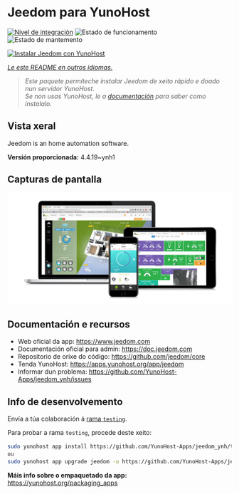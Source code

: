 <!--
NOTA: Este README foi creado automáticamente por <https://github.com/YunoHost/apps/tree/master/tools/readme_generator>
NON debe editarse manualmente.
-->

# Jeedom para YunoHost

[![Nivel de integración](https://dash.yunohost.org/integration/jeedom.svg)](https://ci-apps.yunohost.org/ci/apps/jeedom/) ![Estado de funcionamento](https://ci-apps.yunohost.org/ci/badges/jeedom.status.svg) ![Estado de mantemento](https://ci-apps.yunohost.org/ci/badges/jeedom.maintain.svg)

[![Instalar Jeedom con YunoHost](https://install-app.yunohost.org/install-with-yunohost.svg)](https://install-app.yunohost.org/?app=jeedom)

*[Le este README en outros idiomas.](./ALL_README.md)*

> *Este paquete permíteche instalar Jeedom de xeito rápido e doado nun servidor YunoHost.*  
> *Se non usas YunoHost, le a [documentación](https://yunohost.org/install) para saber como instalalo.*

## Vista xeral

Jeedom is an home automation software.


**Versión proporcionada:** 4.4.19~ynh1

## Capturas de pantalla

![Captura de pantalla de Jeedom](./doc/screenshots/01-Appli-jeedom.png)

## Documentación e recursos

- Web oficial da app: <https://www.jeedom.com>
- Documentación oficial para admin: <https://doc.jeedom.com>
- Repositorio de orixe do código: <https://github.com/jeedom/core>
- Tenda YunoHost: <https://apps.yunohost.org/app/jeedom>
- Informar dun problema: <https://github.com/YunoHost-Apps/jeedom_ynh/issues>

## Info de desenvolvemento

Envía a túa colaboración á [rama `testing`](https://github.com/YunoHost-Apps/jeedom_ynh/tree/testing).

Para probar a rama `testing`, procede deste xeito:

```bash
sudo yunohost app install https://github.com/YunoHost-Apps/jeedom_ynh/tree/testing --debug
ou
sudo yunohost app upgrade jeedom -u https://github.com/YunoHost-Apps/jeedom_ynh/tree/testing --debug
```

**Máis info sobre o empaquetado da app:** <https://yunohost.org/packaging_apps>
